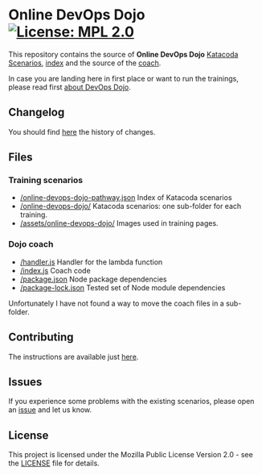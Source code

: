 # Online DevOps Dojo [![License: MPL 2.0](https://img.shields.io/badge/License-MPL%202.0-brightgreen.svg)](https://opensource.org/licenses/MPL-2.0)

This repository contains the source of **Online DevOps Dojo** [Katacoda Scenarios](./online-devops-dojo),
[index](./online-devops-dojo-pathway.json) and the source of the [coach](./bot).

In case you are landing here in first place or want to run the trainings, please
read first [about DevOps Dojo](https://dxc-technology.github.io/about-devops-dojo/).

## Changelog

You should find [here](./CHANGELOG.md) the history of changes.

## Files

### Training scenarios

- [/online-devops-dojo-pathway.json](./online-devops-dojo-pathway.json) Index of
Katacoda scenarios
- [/online-devops-dojo/](./online-devops-dojo/) Katacoda scenarios: one sub-folder
for each training.
- [/assets/online-devops-dojo/](./assets/online-devops-dojo/) Images used in
training pages.

### Dojo coach

- [/handler.js](./handler.js) Handler for the lambda function
- [/index.js](./index.js) Coach code
- [/package.json](./package.json) Node package dependencies
- [/package-lock.json](./package-lock.json) Tested set of Node module dependencies

Unfortunately I have not found a way to move the coach files in a sub-folder.

## Contributing

The instructions are available just [here](./CONTRIBUTING.md).

## Issues

If you experience some problems with the existing scenarios, please open an
[issue](https://github.com/dxc-technology/online-devops-dojo/issues/new/choose)
and let us know.

## License

This project is licensed under the Mozilla Public License Version 2.0 - see
the [LICENSE](./LICENSE) file for details.
